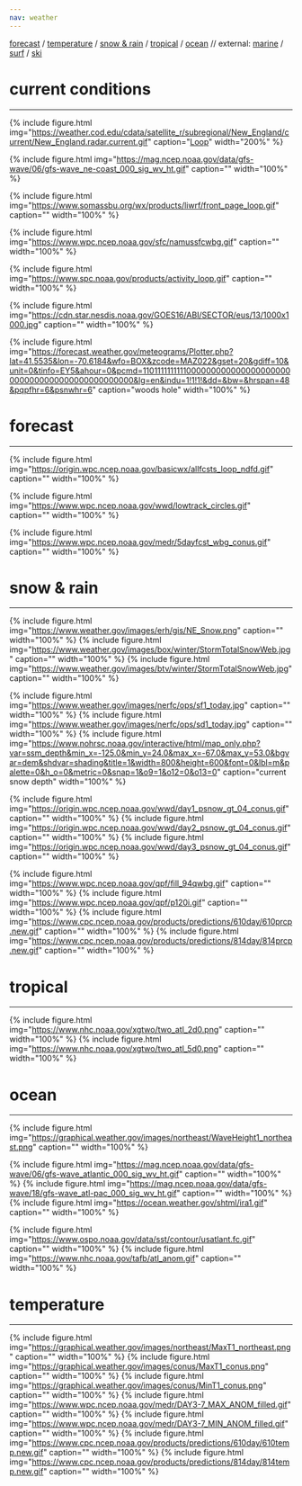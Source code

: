```yaml
---
nav: weather
---
```

[forecast](#forecast) / 
[temperature](#temperature) / 
[snow & rain](#snow--rain) / 
[tropical](#tropical) / 
[ocean](#ocean) // external: 
[marine](https://marine.weather.gov/MapClick.php?zoneid=ANZ234&TextType=1) / 
[surf](https://hopewaves.app/) / 
[ski](https://madriverglenweather.blogspot.com/)

# current conditions
--------

<!---Radar--->


{% include figure.html img="https://weather.cod.edu/cdata/satellite_r/subregional/New_England/current/New_England.radar.current.gif" caption="[Loop](https://weather.cod.edu/satrad/?parms=subregional-New_England-comp_radar-48-0-100-1&checked=map&colorbar=undefined)" width="200%" %}

{% include figure.html img="https://mag.ncep.noaa.gov/data/gfs-wave/06/gfs-wave_ne-coast_000_sig_wv_ht.gif" caption="" width="100%" %}

{% include figure.html img="https://www.somassbu.org/wx/products/liwrf/front_page_loop.gif" caption="" width="100%" %}



{% include figure.html img="https://www.wpc.ncep.noaa.gov/sfc/namussfcwbg.gif" caption="" width="100%" %}

{% include figure.html img="https://www.spc.noaa.gov/products/activity_loop.gif" caption="" width="100%" %}

{% include figure.html img="https://cdn.star.nesdis.noaa.gov/GOES16/ABI/SECTOR/eus/13/1000x1000.jpg" caption="" width="100%" %}

{% include figure.html img="https://forecast.weather.gov/meteograms/Plotter.php?lat=41.5535&lon=-70.6184&wfo=BOX&zcode=MAZ022&gset=20&gdiff=10&unit=0&tinfo=EY5&ahour=0&pcmd=11011111111110000000000000000000000000000000000000000000000&lg=en&indu=1!1!1!&dd=&bw=&hrspan=48&pqpfhr=6&psnwhr=6" caption="woods hole" width="100%" %}

# forecast
--------
<!---Forecast--->


{% include figure.html img="https://origin.wpc.ncep.noaa.gov/basicwx/allfcsts_loop_ndfd.gif" caption="" width="100%" %}

{% include figure.html img="https://www.wpc.ncep.noaa.gov/wwd/lowtrack_circles.gif" caption="" width="100%" %}

{% include figure.html img="https://www.wpc.ncep.noaa.gov/medr/5dayfcst_wbg_conus.gif" caption="" width="100%" %}



# snow & rain
--------
<!---Snow--->
{% include figure.html img="https://www.weather.gov/images/erh/gis/NE_Snow.png" caption="" width="100%" %}
{% include figure.html img="https://www.weather.gov/images/box/winter/StormTotalSnowWeb.jpg" caption="" width="100%" %}
{% include figure.html img="https://www.weather.gov/images/btv/winter/StormTotalSnowWeb.jpg" caption="" width="100%" %}

{% include figure.html img="https://www.weather.gov/images/nerfc/ops/sf1_today.jpg" caption="" width="100%" %}
{% include figure.html img="https://www.weather.gov/images/nerfc/ops/sd1_today.jpg" caption="" width="100%" %}
{% include figure.html img="https://www.nohrsc.noaa.gov/interactive/html/map_only.php?var=ssm_depth&min_x=-125.0&min_y=24.0&max_x=-67.0&max_y=53.0&bgvar=dem&shdvar=shading&title=1&width=800&height=600&font=0&lbl=m&palette=0&h_o=0&metric=0&snap=1&o9=1&o12=0&o13=0" caption="current snow depth" width="100%" %}


{% include figure.html img="https://origin.wpc.ncep.noaa.gov/wwd/day1_psnow_gt_04_conus.gif" caption="" width="100%" %}
{% include figure.html img="https://origin.wpc.ncep.noaa.gov/wwd/day2_psnow_gt_04_conus.gif" caption="" width="100%" %}
{% include figure.html img="https://origin.wpc.ncep.noaa.gov/wwd/day3_psnow_gt_04_conus.gif" caption="" width="100%" %}

<!---Rain--->
{% include figure.html img="https://www.wpc.ncep.noaa.gov/qpf/fill_94qwbg.gif" caption="" width="100%" %}
{% include figure.html img="https://www.wpc.ncep.noaa.gov/qpf/p120i.gif" caption="" width="100%" %}
{% include figure.html img="https://www.cpc.ncep.noaa.gov/products/predictions/610day/610prcp.new.gif" caption="" width="100%" %}
{% include figure.html img="https://www.cpc.ncep.noaa.gov/products/predictions/814day/814prcp.new.gif" caption="" width="100%" %}

# tropical
--------
<!---Tropical--->
{% include figure.html img="https://www.nhc.noaa.gov/xgtwo/two_atl_2d0.png" caption="" width="100%" %}
{% include figure.html img="https://www.nhc.noaa.gov/xgtwo/two_atl_5d0.png" caption="" width="100%" %}

# ocean
--------

<!---Wave--->
{% include figure.html img="https://graphical.weather.gov/images/northeast/WaveHeight1_northeast.png" caption="" width="100%" %}

{% include figure.html img="https://mag.ncep.noaa.gov/data/gfs-wave/06/gfs-wave_atlantic_000_sig_wv_ht.gif" caption="" width="100%" %}
{% include figure.html img="https://mag.ncep.noaa.gov/data/gfs-wave/18/gfs-wave_atl-pac_000_sig_wv_ht.gif" caption="" width="100%" %}
{% include figure.html img="https://ocean.weather.gov/shtml/ira1.gif" caption="" width="100%" %}

{% include figure.html img="https://www.ospo.noaa.gov/data/sst/contour/usatlant.fc.gif" caption="" width="100%" %}
{% include figure.html img="https://www.nhc.noaa.gov/tafb/atl_anom.gif" caption="" width="100%" %}


# temperature
--------
<!---Temperature--->
{% include figure.html img="https://graphical.weather.gov/images/northeast/MaxT1_northeast.png" caption="" width="100%" %}
{% include figure.html img="https://graphical.weather.gov/images/conus/MaxT1_conus.png" caption="" width="100%" %}
{% include figure.html img="https://graphical.weather.gov/images/conus/MinT1_conus.png" caption="" width="100%" %}
{% include figure.html img="https://www.wpc.ncep.noaa.gov/medr/DAY3-7_MAX_ANOM_filled.gif" caption="" width="100%" %}
{% include figure.html img="https://www.wpc.ncep.noaa.gov/medr/DAY3-7_MIN_ANOM_filled.gif" caption="" width="100%" %}
{% include figure.html img="https://www.cpc.ncep.noaa.gov/products/predictions/610day/610temp.new.gif" caption="" width="100%" %}
{% include figure.html img="https://www.cpc.ncep.noaa.gov/products/predictions/814day/814temp.new.gif" caption="" width="100%" %}

<!---

US RADAR:
{% include figure.html img="https://weather.cod.edu/cdata/satellite_r/continental/conus/current/conus.radar.current.gif" caption="" width="100%" %}
[Loop](https://weather.cod.edu/satrad/?parms=continental-conus-comp_radar-48-0-100-1&checked=map&colorbar=undefined)


{% include figure.html img="https://www.wpc.ncep.noaa.gov/basicwx/93fndfd.gif" caption="1/2 Day Forecast" width="100%" %}
{% include figure.html img="https://www.wpc.ncep.noaa.gov/basicwx/96fndfd.gif" caption="1 Day Forecast" width="100%" %}
{% include figure.html img="https://www.wpc.ncep.noaa.gov/basicwx/99fndfd.gif" caption="2-1/2 Day Forecast" width="100%" %}


<center><iframe width="700" height="400"
        src="https://embed.windy.com/embed2.html?lat=42.280&lon=-71.128&detailLat=42.280&detailLon=-71.128&width=650&height=450&zoom=5&level=surface&overlay=temp&product=ecmwf&menu=&message=&marker=&calendar=now&pressure=&type=map&location=coordinates&detail=&metricWind=default&metricTemp=default&radarRange=-1"
        frameborder="0"></iframe> </center>

--->

